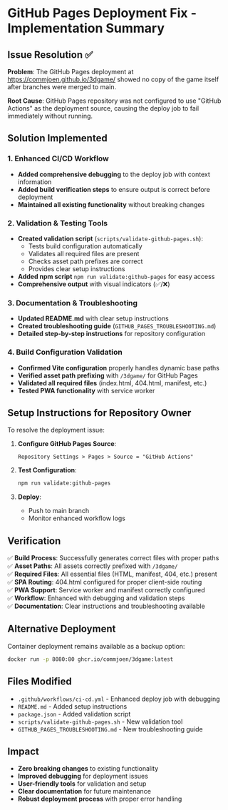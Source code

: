 # GitHub Pages Deployment Fix - Implementation Summary

## Issue Resolution ✅

**Problem**: The GitHub Pages deployment at https://commjoen.github.io/3dgame/ showed no copy of the game itself after branches were merged to main.

**Root Cause**: GitHub Pages repository was not configured to use "GitHub Actions" as the deployment source, causing the deploy job to fail immediately without running.

## Solution Implemented

### 1. Enhanced CI/CD Workflow
- **Added comprehensive debugging** to the deploy job with context information
- **Added build verification steps** to ensure output is correct before deployment
- **Maintained all existing functionality** without breaking changes

### 2. Validation & Testing Tools
- **Created validation script** (`scripts/validate-github-pages.sh`):
  - Tests build configuration automatically
  - Validates all required files are present
  - Checks asset path prefixes are correct
  - Provides clear setup instructions
- **Added npm script** `npm run validate:github-pages` for easy access
- **Comprehensive output** with visual indicators (✅/❌)

### 3. Documentation & Troubleshooting
- **Updated README.md** with clear setup instructions
- **Created troubleshooting guide** (`GITHUB_PAGES_TROUBLESHOOTING.md`)
- **Detailed step-by-step instructions** for repository configuration

### 4. Build Configuration Validation
- **Confirmed Vite configuration** properly handles dynamic base paths
- **Verified asset path prefixing** with `/3dgame/` for GitHub Pages
- **Validated all required files** (index.html, 404.html, manifest, etc.)
- **Tested PWA functionality** with service worker

## Setup Instructions for Repository Owner

To resolve the deployment issue:

1. **Configure GitHub Pages Source**:
   ```
   Repository Settings > Pages > Source = "GitHub Actions"
   ```

2. **Test Configuration**:
   ```bash
   npm run validate:github-pages
   ```

3. **Deploy**:
   - Push to main branch
   - Monitor enhanced workflow logs

## Verification

✅ **Build Process**: Successfully generates correct files with proper paths  
✅ **Asset Paths**: All assets correctly prefixed with `/3dgame/`  
✅ **Required Files**: All essential files (HTML, manifest, 404, etc.) present  
✅ **SPA Routing**: 404.html configured for proper client-side routing  
✅ **PWA Support**: Service worker and manifest correctly configured  
✅ **Workflow**: Enhanced with debugging and validation steps  
✅ **Documentation**: Clear instructions and troubleshooting available  

## Alternative Deployment

Container deployment remains available as a backup option:
```bash
docker run -p 8080:80 ghcr.io/commjoen/3dgame:latest
```

## Files Modified

- `.github/workflows/ci-cd.yml` - Enhanced deploy job with debugging
- `README.md` - Added setup instructions
- `package.json` - Added validation script
- `scripts/validate-github-pages.sh` - New validation tool
- `GITHUB_PAGES_TROUBLESHOOTING.md` - New troubleshooting guide

## Impact

- **Zero breaking changes** to existing functionality
- **Improved debugging** for deployment issues
- **User-friendly tools** for validation and setup
- **Clear documentation** for future maintenance
- **Robust deployment process** with proper error handling